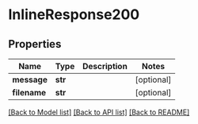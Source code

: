 # InlineResponse200

## Properties
Name | Type | Description | Notes
------------ | ------------- | ------------- | -------------
**message** | **str** |  | [optional] 
**filename** | **str** |  | [optional] 

[[Back to Model list]](../README.md#documentation-for-models) [[Back to API list]](../README.md#documentation-for-api-endpoints) [[Back to README]](../README.md)

